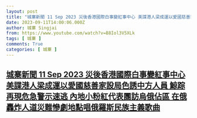 ```yaml
---
layout: post
title: "城寨新聞 11 Sep 2023 災後香港國際白事變紅事中心 美諜港人梁成運以愛國慈善家設局色誘中方人員 鯨踪再現危急警示速逃 內地小粉紅代表團訪烏俄佔區 在俄轟炸人道災難慘劇地點唱俄羅斯民族主義歌曲"
date: 2023-09-11T14:00:06.000Z
author: 城寨 Singjai
from: https://www.youtube.com/watch?v=B8Iol3V5XLk
tags: [ 城寨 ]
comments: True
categories: [ 城寨 ]
---
```

<!--1694440806000-->
[城寨新聞 11 Sep 2023 災後香港國際白事變紅事中心 美諜港人梁成運以愛國慈善家設局色誘中方人員 鯨踪再現危急警示速逃 內地小粉紅代表團訪烏俄佔區 在俄轟炸人道災難慘劇地點唱俄羅斯民族主義歌曲](https://www.youtube.com/watch?v=B8Iol3V5XLk)
------

<div>

</div>
